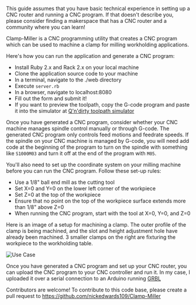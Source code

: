 This guide assumes that you have basic technical experience in setting up a CNC router and running a CNC program. If that doesn't describe you, please consider finding a makerspace that has a CNC router and a community where you can learn!

Clamp-Miller is a CNC programming utility that creates a CNC program which can be used to machine a clamp for milling workholding applications.

Here's how you can run the application and generate a CNC program:
  - Install Ruby 2.x and Rack 2.x on your local machine
  - Clone the application source code to your machine
  - In a terminal, navigate to the ./web directory
  - Execute `server.rb`
  - In a browser, navigate to localhost:8080
  - Fill out the form and submit it!
  - If you want to preview the toolpath, copy the G-code program and paste it into the simulator at [Q'n'dirty toolpath simulator](https://nraynaud.github.io/webgcode/)

Once you have generated a CNC program, consider whether your CNC machine manages spindle control manually or through G-code. The generated CNC program only controls feed motions and feedrate speeds. If the spindle on your CNC machine is managed by G-code, you will need add code at the beginning of the program to turn on the spindle with something like `S1000M03` and turn it off at the end of the program with `M05`.

You'll also need to set up the coordinate system on your milling machine before you can run the CNC program. Follow these set-up rules:
  - Use a 1/8" ball end mill as the cutting tool
  - Set X=0 and Y=0 on the lower left corner of the workpiece
  - Set Z=0 at the top of the workpiece
  - Ensure that no point on the top of the workpiece surface extends more than 1/8" above Z=0
  - When running the CNC program, start with the tool at X=0, Y=0, and Z=0

Here is an image of a setup for machining a clamp. The outer profile of the clamp is being machined, and the slot and height adjustment hole have already been machined. 3 smaller clamps on the right are fixturing the workpiece to the workholding table.

![Use Case](/img/Use-Case.png)

Once you have generated a CNC program and set up your CNC router, you can upload the CNC program to your CNC controller and run it. In my case, I uploaded it over a serial connection to an Arduino running [GRBL](https://github.com/grbl/grbl)

Contributors are welcome! To contribute to this code base, please create a pull request to https://github.com/nickedwards109/Clamp-Miller
